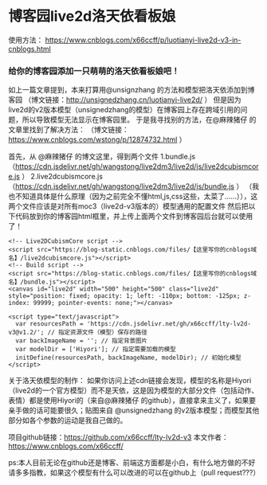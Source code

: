 # 博客园live2d洛天依看板娘
使用方法：
https://www.cnblogs.com/x66ccff/p/luotianyi-live2d-v3-in-cnblogs.html

### 给你的博客园添加一只萌萌的洛天依看板娘吧！
如上一篇文章提到，本来打算用@unsignzhang 的方法和模型把洛天依添加到博客园
（博文链接：http://unsignedzhang.cn/luotianyi-live2d/ ）
但是因为live2d的v2版本模型（unsignedzhang的模型）在博客园上存在跨域引用的问题，所以导致模型无法显示在博客园里。
于是我寻找别的方法，在@麻辣猪仔 的文章里找到了解决方法：
（博文链接：https://www.cnblogs.com/wstong/p/12874732.html ）

首先，从 @麻辣猪仔 的博文这里，得到两个文件
1.bundle.js（https://cdn.jsdelivr.net/gh/wangstong/live2dm3/live2d/js/live2dcubismcore.js ）
2.live2dcubismcore.js （https://cdn.jsdelivr.net/gh/wangstong/live2dm3/live2d/js/bundle.js ）
（我也不知道具体是什么原理（因为之前完全不懂html,js,css这些，太菜了……）），这两个文件应该是对所有moc3（live2d-v3版本的）模型通用的配置文件
然后把以下代码放到你的博客园html框里，并上传上面两个文件到博客园后台就可以使用了！

```
<!-- Live2DCubismCore script -->
<script src="https://blog-static.cnblogs.com/files/【这里写你的cnblogs域名】/live2dcubismcore.js"></script>
<!-- Build script -->
<script src="https://blog-static.cnblogs.com/files/【这里写你的cnblogs域名】/bundle.js"></script>
<canvas id="live2d" width="500" height="500" class="live2d" style="position: fixed; opacity: 1; left: -110px; bottom: -125px; z-index: 99999; pointer-events: none;"></canvas>

<script type="text/javascript">
  var resourcesPath = 'https://cdn.jsdelivr.net/gh/x66ccff/lty-lv2d-v3@v1.2/'; // 指定资源文件（模型）保存的路径
  var backImageName = ''; // 指定背景图片
  var modelDir = ['Hiyori']; // 指定需要加载的模型
  initDefine(resourcesPath, backImageName, modelDir); // 初始化模型
</script>
```

关于洛天依模型的制作：
如果你访问上述cdn链接会发现，模型的名称是Hiyori（live2d的一个官方模型）而不是天依，这是因为模型的大部分文件（包括动作、表情）都是使用Hiyori的（来自@麻辣猪仔 的github），直接拿来主义了，如果要亲手做的话可能要很久；贴图来自 @unsignedzhang 的v2版本模型；而模型其他部分如各个参数的运动是我自己做的。

项目github链接：https://github.com/x66ccff/lty-lv2d-v3
本文作者：https://www.cnblogs.com/x66ccff/

ps:本人目前无论在github还是博客、前端这方面都是小白，有什么地方做的不好请多多指教，如果这个模型有什么可以改进的可以在github上（pull request???）
